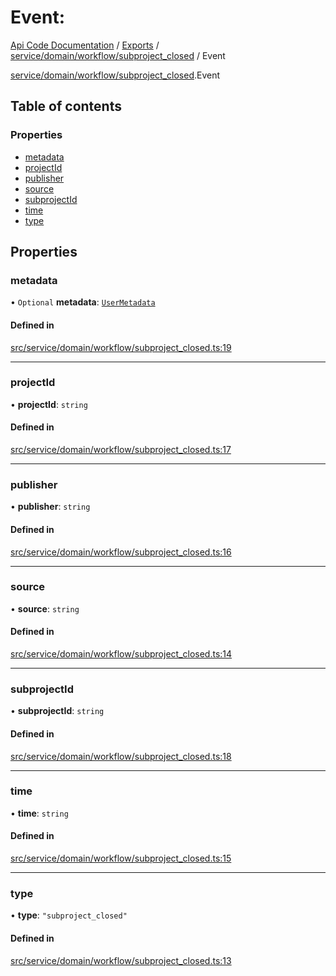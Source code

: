 # Event: 
 
[Api Code Documentation](../README.md) / [Exports](../modules.md) / [service/domain/workflow/subproject\_closed](../modules/service_domain_workflow_subproject_closed.md) / Event

[service/domain/workflow/subproject\_closed](../modules/service_domain_workflow_subproject_closed.md).Event

## Table of contents

### Properties

- [metadata](service_domain_workflow_subproject_closed.Event.md#metadata)
- [projectId](service_domain_workflow_subproject_closed.Event.md#projectid)
- [publisher](service_domain_workflow_subproject_closed.Event.md#publisher)
- [source](service_domain_workflow_subproject_closed.Event.md#source)
- [subprojectId](service_domain_workflow_subproject_closed.Event.md#subprojectid)
- [time](service_domain_workflow_subproject_closed.Event.md#time)
- [type](service_domain_workflow_subproject_closed.Event.md#type)

## Properties

### metadata

• `Optional` **metadata**: [`UserMetadata`](../modules/service_domain_metadata.md#usermetadata)

#### Defined in

[src/service/domain/workflow/subproject_closed.ts:19](https://github.com/openkfw/TruBudget/blob/40b449a/api/src/service/domain/workflow/subproject_closed.ts#L19)

___

### projectId

• **projectId**: `string`

#### Defined in

[src/service/domain/workflow/subproject_closed.ts:17](https://github.com/openkfw/TruBudget/blob/40b449a/api/src/service/domain/workflow/subproject_closed.ts#L17)

___

### publisher

• **publisher**: `string`

#### Defined in

[src/service/domain/workflow/subproject_closed.ts:16](https://github.com/openkfw/TruBudget/blob/40b449a/api/src/service/domain/workflow/subproject_closed.ts#L16)

___

### source

• **source**: `string`

#### Defined in

[src/service/domain/workflow/subproject_closed.ts:14](https://github.com/openkfw/TruBudget/blob/40b449a/api/src/service/domain/workflow/subproject_closed.ts#L14)

___

### subprojectId

• **subprojectId**: `string`

#### Defined in

[src/service/domain/workflow/subproject_closed.ts:18](https://github.com/openkfw/TruBudget/blob/40b449a/api/src/service/domain/workflow/subproject_closed.ts#L18)

___

### time

• **time**: `string`

#### Defined in

[src/service/domain/workflow/subproject_closed.ts:15](https://github.com/openkfw/TruBudget/blob/40b449a/api/src/service/domain/workflow/subproject_closed.ts#L15)

___

### type

• **type**: ``"subproject_closed"``

#### Defined in

[src/service/domain/workflow/subproject_closed.ts:13](https://github.com/openkfw/TruBudget/blob/40b449a/api/src/service/domain/workflow/subproject_closed.ts#L13)
